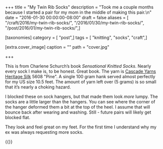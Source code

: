 +++
title = "My Twin Rib Socks"
description = "Took me a couple months because I started a pair for my mom in the middle of making this pair.\n"
date = "2016-01-30 00:00:00-08:00"
draft = false
aliases = [ "/craft/2016/my-twin-rib-socks/", "/2016/01/30/my-twin-rib-socks/", "/post/2016/01/my-twin-rib-socks/",]

[taxonomies]
category = [ "post",]
tags = [ "knitting", "socks", "craft",]

[extra.cover_image]
caption = ""
path = "cover.jpg"

+++

This is from Charlene Schurch’s book *Sensational Knitted Socks*. Nearly
every sock I make is, to be honest. Great book. The yarn is [Cascade
Yarns Heritage
Silk](http://www.cascadeyarns.com/cascade-HeritageSilk.htm) 5608 "Pine".
A single 100 gram hank served almost perfectly for my US size 10.5 feet.
The amount of yarn left over (5 grams) is so small that it’s nearly a
choking hazard.

I blocked these on sock hangers, but that made them look *more* lumpy.
The socks are a little larger than the hangers. You can see where the
corner of the hanger deformed them a bit at the top of the heel. I
assume that will bounce back after wearing and washing. Still - future
pairs will likely get blocked flat.

They look and feel great on my feet. For the first time I understand why
my ex was always requesting more socks.

{{}}